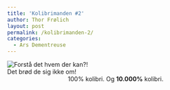 ```yaml
---
title: 'Kolibrimanden #2'
author: Thor Frølich
layout: post
permalink: /kolibrimanden-2/
categories:
  - Ars Dementreuse
---
```

<div class="bitImage bitCenter" style="width: 358px">
  <img src="http://www.abekat.net/images/kolibrimanden_02.jpg" alt="Forstå det hvem der kan?!" /><br /> Det brød de sig ikke om!
</div>

<center>
  100% kolibri. Og <strong>10.000%</strong> kolibri.
</center>
